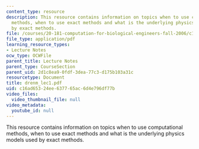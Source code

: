 ```yaml
---
content_type: resource
description: This resource contains information on topics when to use computational
  methods, when to use exact methods and what is the underlying physics models used
  by exact methods.
file: /courses/20-181-computation-for-biological-engineers-fall-2006/c16ad65324ee637765ac6d4e796df77b_drenm_lec1.pdf
file_type: application/pdf
learning_resource_types:
- Lecture Notes
ocw_type: OCWFile
parent_title: Lecture Notes
parent_type: CourseSection
parent_uid: 2d1c8ea9-0fdf-3dea-77c3-d175b103a31c
resourcetype: Document
title: drenm_lec1.pdf
uid: c16ad653-24ee-6377-65ac-6d4e796df77b
video_files:
  video_thumbnail_file: null
video_metadata:
  youtube_id: null
---
```

This resource contains information on topics when to use computational methods, when to use exact methods and what is the underlying physics models used by exact methods.

